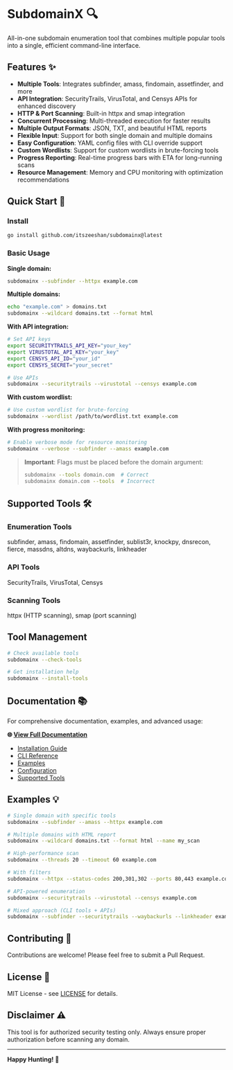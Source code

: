 # SubdomainX 🔍

All-in-one subdomain enumeration tool that combines multiple popular tools into a single, efficient command-line interface.

## Features ✨

- **Multiple Tools**: Integrates subfinder, amass, findomain, assetfinder, and more
- **API Integration**: SecurityTrails, VirusTotal, and Censys APIs for enhanced discovery
- **HTTP & Port Scanning**: Built-in httpx and smap integration
- **Concurrent Processing**: Multi-threaded execution for faster results
- **Multiple Output Formats**: JSON, TXT, and beautiful HTML reports
- **Flexible Input**: Support for both single domain and multiple domains
- **Easy Configuration**: YAML config files with CLI override support
- **Custom Wordlists**: Support for custom wordlists in brute-forcing tools
- **Progress Reporting**: Real-time progress bars with ETA for long-running scans
- **Resource Management**: Memory and CPU monitoring with optimization recommendations

## Quick Start 🚀

### Install

```bash
go install github.com/itszeeshan/subdomainx@latest
```

### Basic Usage

**Single domain:**

```bash
subdomainx --subfinder --httpx example.com
```

**Multiple domains:**

```bash
echo "example.com" > domains.txt
subdomainx --wildcard domains.txt --format html
```

**With API integration:**

```bash
# Set API keys
export SECURITYTRAILS_API_KEY="your_key"
export VIRUSTOTAL_API_KEY="your_key"
export CENSYS_API_ID="your_id"
export CENSYS_SECRET="your_secret"

# Use APIs
subdomainx --securitytrails --virustotal --censys example.com
```

**With custom wordlist:**

```bash
# Use custom wordlist for brute-forcing
subdomainx --wordlist /path/to/wordlist.txt example.com
```

**With progress monitoring:**

```bash
# Enable verbose mode for resource monitoring
subdomainx --verbose --subfinder --amass example.com
```

> **Important**: Flags must be placed before the domain argument:
>
> ```bash
> subdomainx --tools domain.com  # Correct
> subdomainx domain.com --tools  # Incorrect
> ```

## Supported Tools 🛠️

### Enumeration Tools

subfinder, amass, findomain, assetfinder, sublist3r, knockpy, dnsrecon, fierce, massdns, altdns, waybackurls, linkheader

### API Tools

SecurityTrails, VirusTotal, Censys

### Scanning Tools

httpx (HTTP scanning), smap (port scanning)

## Tool Management

```bash
# Check available tools
subdomainx --check-tools

# Get installation help
subdomainx --install-tools
```

## Documentation 📚

For comprehensive documentation, examples, and advanced usage:

**🌐 [View Full Documentation](https://subdomainx.vercel.app)**

- [Installation Guide](https://subdomainx.vercel.app/installation)
- [CLI Reference](https://subdomainx.vercel.app/cli-reference)
- [Examples](https://subdomainx.vercel.app/examples)
- [Configuration](https://subdomainx.vercel.app/configuration)
- [Supported Tools](https://subdomainx.vercel.app/supported-tools)

## Examples 💡

```bash
# Single domain with specific tools
subdomainx --subfinder --amass --httpx example.com

# Multiple domains with HTML report
subdomainx --wildcard domains.txt --format html --name my_scan

# High-performance scan
subdomainx --threads 20 --timeout 60 example.com

# With filters
subdomainx --httpx --status-codes 200,301,302 --ports 80,443 example.com

# API-powered enumeration
subdomainx --securitytrails --virustotal --censys example.com

# Mixed approach (CLI tools + APIs)
subdomainx --subfinder --securitytrails --waybackurls --linkheader example.com
```

## Contributing 🤝

Contributions are welcome! Please feel free to submit a Pull Request.

## License 📄

MIT License - see [LICENSE](LICENSE) for details.

## Disclaimer ⚠️

This tool is for authorized security testing only. Always ensure proper authorization before scanning any domain.

---

**Happy Hunting! 🎯**
